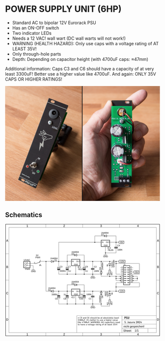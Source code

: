 # POWER SUPPLY UNIT (6HP)

* Standard AC to bipolar 12V Eurorack PSU
* Has an ON-OFF switch
* Two indicator LEDs
* Needs a 12 VAC! wall wart (DC wall warts will not work!)
* WARNING (HEALTH HAZARD): Only use caps with a voltage rating of AT LEAST 35V!
* Only through-hole parts
* Depth: Depending on capacitor height (with 4700uF caps: ≈47mm)

Additional information: Caps C3 and C6 should have a capacity of at very least 3300uF! Better use a higher value like 4700uF. And again: ONLY 35V CAPS OR HIGHER RATINGS!

![PSU](https://github.com/diysynth/EURORACK-MODULES/blob/main/PSU%20(6HP)/PSU6HP.jpg)

## Schematics

![Schematics](https://github.com/diysynth/EURORACK-MODULES/blob/main/PSU%20(6HP)/PSU_schematic.png)
